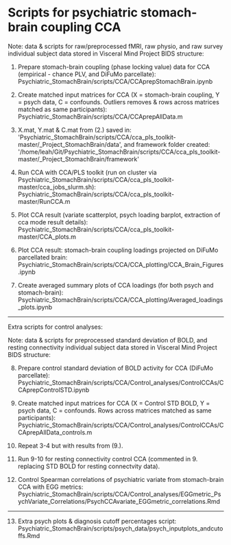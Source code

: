# Scripts for psychiatric stomach-brain coupling CCA

Note: data & scripts for raw/preprocessed fMRI, raw physio, and raw survey individual subject data stored in Visceral Mind Project BIDS structure:

1. Prepare stomach-brain coupling (phase locking value) data for CCA (empirical - chance PLV, and DiFuMo parcellate):
    Psychiatric_StomachBrain/scripts/CCA/CCAprepStomachBrain.ipynb

2. Create matched input matrices for CCA (X = stomach-brain coupling, Y = psych data, C = confounds. Outliers removes & rows across matrices matched as same participants):
    Psychiatric_StomachBrain/scripts/CCA/CCAprepAllData.m

3. X.mat, Y.mat & C.mat from (2.) saved in: 'Psychiatric_StomachBrain/scripts/CCA/cca_pls_toolkit-master/_Project_StomachBrain/data', and framework folder created: '/home/leah/Git/Psychiatric_StomachBrain/scripts/CCA/cca_pls_toolkit-master/_Project_StomachBrain/framework'

4. Run CCA with CCA/PLS toolkit (run on cluster via Psychiatric_StomachBrain/scripts/CCA/cca_pls_toolkit-master/cca_jobs_slurm.sh):
    Psychiatric_StomachBrain/scripts/CCA/cca_pls_toolkit-master/RunCCA.m

5. Plot CCA result (variate scatterplot, psych loading barplot, extraction of cca mode result details):
    Psychiatric_StomachBrain/scripts/CCA/cca_pls_toolkit-master/CCA_plots.m

6. Plot CCA result: stomach-brain coupling loadings projected on DiFuMo parcellated brain:
    Psychiatric_StomachBrain/scripts/CCA/CCA_plotting/CCA_Brain_Figures.ipynb

7. Create averaged summary plots of CCA loadings (for both psych and stomach-brain):
    Psychiatric_StomachBrain/scripts/CCA/CCA_plotting/Averaged_loadings_plots.ipynb

--------------------------------------------------------------------------------------------------------
Extra scripts for control analyses:

Note: data & scripts for preprocessed standard deviation of BOLD, and resting connectivity individual subject data stored in Visceral Mind Project BIDS structure:

8. Prepare control standard deviation of BOLD activity for CCA (DiFuMo parcellate):
    Psychiatric_StomachBrain/scripts/CCA/Control_analyses/ControlCCAs/CCAprepControlSTD.ipynb

9. Create matched input matrices for CCA (X = Control STD BOLD, Y = psych data, C = confounds. Rows across matrices matched as same participants):
    Psychiatric_StomachBrain/scripts/CCA/Control_analyses/ControlCCAs/CCAprepAllData_controls.m

10. Repeat 3-4 but with results from (9.).

11. Run 9-10 for resting connectivity control CCA (commented in 9. replacing STD BOLD for resting connectvity data).

12. Control Spearman correlations of psychiatric variate from stomach-brain CCA with EGG metrics:
    Psychiatric_StomachBrain/scripts/CCA/Control_analyses/EGGmetric_PsychVariate_Correlations/PsychCCAvariate_EGGmetric_correlations.Rmd

--------------------------------------------------------------------------------------------------------

13. Extra psych plots & diagnosis cutoff percentages script:
    Psychiatric_StomachBrain/scripts/psych_data/psych_inputplots_andcutoffs.Rmd